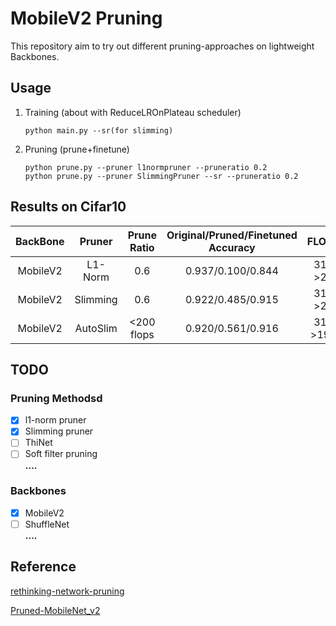 # MobileV2 Pruning
This repository aim to try out different pruning-approaches on lightweight Backbones.

## Usage
1. Training (about with ReduceLROnPlateau scheduler)
    ```
   python main.py --sr(for slimming) 
    ```
2. Pruning (prune+finetune)
    ```
   python prune.py --pruner l1normpruner --pruneratio 0.2
   python prune.py --pruner SlimmingPruner --sr --pruneratio 0.2
    ```
## Results on Cifar10
|  BackBone| Pruner | Prune Ratio| Original/Pruned/Finetuned Accuracy | FLOPs(M)| Params(M)|
| :---: | :------: |:------: |  :--------------------------: | :-----------------: | :-------------------: |
|MobileV2| L1-Norm|0.6 | 0.937/0.100/0.844|313.5->225.5|2.24->1.15|
|MobileV2| Slimming|0.6 | 0.922/0.485/0.915|313.5->214.5|2.24->0.98|
|MobileV2| AutoSlim|<200 flops| 0.920/0.561/0.916|313.5->199.67|2.24->0.81|

## TODO
### Pruning Methodsd
- [x] l1-norm pruner
- [x] Slimming pruner
- [ ] ThiNet
- [ ] Soft filter pruning  
**....**
### Backbones
- [x] MobileV2
- [ ] ShuffleNet  
**....**

## Reference
[rethinking-network-pruning](https://github.com/Eric-mingjie/rethinking-network-pruning) 

[Pruned-MobileNet_v2](https://github.com/eezywu/Pruned-MobileNet_v2) 
